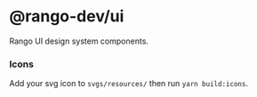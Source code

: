 # @rango-dev/ui

Rango UI design system components.

### Icons

Add your svg icon to `svgs/resources/` then run `yarn build:icons`.

